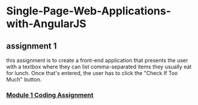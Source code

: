 # Single-Page-Web-Applications-with-AngularJS
## assignment 1
this assignment is to create a front-end application that presents the user with a textbox where they can list comma-separated items they usually eat for lunch. Once that's entered, the user has to click the "Check If Too Much" button.

### [Module 1 Coding Assignment](https://r3mkumar.github.io/SPAwithAngularjs/solution/mod1_solution/)
